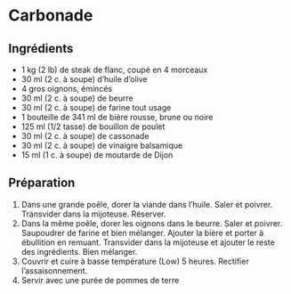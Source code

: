 # Carbonade

## Ingrédients
- 1 kg (2 lb) de steak de flanc, coupé en 4 morceaux
- 30 ml (2 c. à soupe) d’huile d’olive
- 4 gros oignons, émincés
- 30 ml (2 c. à soupe) de beurre
- 30 ml (2 c. à soupe) de farine tout usage
- 1 bouteille de 341 ml de bière rousse, brune ou noire
- 125 ml (1/2 tasse) de bouillon de poulet
- 30 ml (2 c. à soupe) de cassonade
- 30 ml (2 c. à soupe) de vinaigre balsamique
- 15 ml (1 c. à soupe) de moutarde de Dijon

## Préparation
1. Dans une grande poêle, dorer la viande dans l’huile. Saler et poivrer. Transvider dans la mijoteuse. Réserver.
2. Dans la même poêle, dorer les oignons dans le beurre. Saler et poivrer. Saupoudrer de farine et bien mélanger. Ajouter la bière et porter à ébullition en remuant. Transvider dans la mijoteuse et ajouter le reste des ingrédients. Bien mélanger.
3. Couvrir et cuire à basse température (Low) 5 heures. Rectifier l’assaisonnement.
4. Servir avec une purée de pommes de terre
